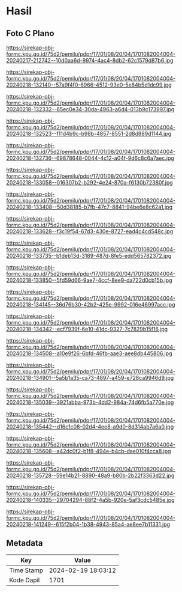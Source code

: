 # Hasil

## Foto C Plano

https://sirekap-obj-formc.kpu.go.id/75d2/pemilu/pdpr/17/01/08/20/04/1701082004004-20240217-212742--10d0aa6d-9974-4ac4-8db2-62c1579d87b6.jpg

https://sirekap-obj-formc.kpu.go.id/75d2/pemilu/pdpr/17/01/08/20/04/1701082004004-20240218-132140--57a9f4f0-6966-4512-93e0-5e84b5d1dc99.jpg

https://sirekap-obj-formc.kpu.go.id/75d2/pemilu/pdpr/17/01/08/20/04/1701082004004-20240218-132332--65ec0e34-30da-4963-a6d4-013b9c173997.jpg

https://sirekap-obj-formc.kpu.go.id/75d2/pemilu/pdpr/17/01/08/20/04/1701082004004-20240218-132523--f11d4b9c-b98b-4857-8551-2d8d889d1144.jpg

https://sirekap-obj-formc.kpu.go.id/75d2/pemilu/pdpr/17/01/08/20/04/1701082004004-20240218-132736--69878648-0044-4c12-a04f-9d6c8c6a7aec.jpg

https://sirekap-obj-formc.kpu.go.id/75d2/pemilu/pdpr/17/01/08/20/04/1701082004004-20240218-133058--016307b2-b292-4e24-870a-f6130b72380f.jpg

https://sirekap-obj-formc.kpu.go.id/75d2/pemilu/pdpr/17/01/08/20/04/1701082004004-20240218-133408--50d38185-b7fb-47c7-8841-94be6e8c62a1.jpg

https://sirekap-obj-formc.kpu.go.id/75d2/pemilu/pdpr/17/01/08/20/04/1701082004004-20240218-133628--f3c19f54-67d3-430e-8727-ead4c4cd548c.jpg

https://sirekap-obj-formc.kpu.go.id/75d2/pemilu/pdpr/17/01/08/20/04/1701082004004-20240218-133735--b1deb13d-3189-487d-8fe5-edd565782372.jpg

https://sirekap-obj-formc.kpu.go.id/75d2/pemilu/pdpr/17/01/08/20/04/1701082004004-20240218-133850--5fd59d66-9ae7-4ccf-8ee9-da722d0cb15b.jpg

https://sirekap-obj-formc.kpu.go.id/75d2/pemilu/pdpr/17/01/08/20/04/1701082004004-20240218-134145--36d76b30-42b2-425e-9992-016e46997acc.jpg

https://sirekap-obj-formc.kpu.go.id/75d2/pemilu/pdpr/17/01/08/20/04/1701082004004-20240218-134342--ecf7939f-6e10-41dc-9327-7c7829b15f16.jpg

https://sirekap-obj-formc.kpu.go.id/75d2/pemilu/pdpr/17/01/08/20/04/1701082004004-20240218-134508--a10e9f26-6bfd-46fb-aae3-aee8db445806.jpg

https://sirekap-obj-formc.kpu.go.id/75d2/pemilu/pdpr/17/01/08/20/04/1701082004004-20240218-134901--5a5b1a35-ca73-4897-a459-e728ca9946d9.jpg

https://sirekap-obj-formc.kpu.go.id/75d2/pemilu/pdpr/17/01/08/20/04/1701082004004-20240218-135039--3921abba-973b-4dd2-984a-74d6fb5a770e.jpg

https://sirekap-obj-formc.kpu.go.id/75d2/pemilu/pdpr/17/01/08/20/04/1701082004004-20240218-135442--d16c1c08-02d4-4ee8-a9d0-8d314ab7a6a0.jpg

https://sirekap-obj-formc.kpu.go.id/75d2/pemilu/pdpr/17/01/08/20/04/1701082004004-20240218-135608--a42dc0f2-b1f8-494e-b4cb-dae010f4cca8.jpg

https://sirekap-obj-formc.kpu.go.id/75d2/pemilu/pdpr/17/01/08/20/04/1701082004004-20240218-135728--59e14b21-8890-48a9-b80b-2b22f3363d22.jpg

https://sirekap-obj-formc.kpu.go.id/75d2/pemilu/pdpr/17/01/08/20/04/1701082004004-20240218-140335--29704294-88f2-4a5b-920e-5af3cdc5485e.jpg

https://sirekap-obj-formc.kpu.go.id/75d2/pemilu/pdpr/17/01/08/20/04/1701082004004-20240218-141249--615f2b04-1b38-4943-85a4-ae8ee7b11331.jpg


## Metadata

| Key        | Value               |
| ---------- | ------------------- |
| Time Stamp | 2024-02-19 18:03:12 |
| Kode Dapil | 1701                |



